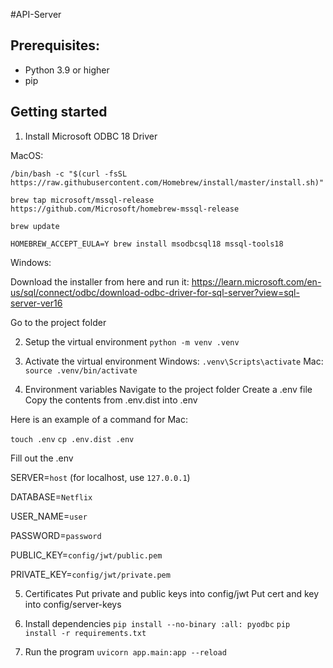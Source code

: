 #API-Server

## Prerequisites:
- Python 3.9 or higher
- pip

## Getting started

1) Install Microsoft ODBC 18 Driver

MacOS:

`/bin/bash -c "$(curl -fsSL https://raw.githubusercontent.com/Homebrew/install/master/install.sh)"`

`brew tap microsoft/mssql-release https://github.com/Microsoft/homebrew-mssql-release`

`brew update`

`HOMEBREW_ACCEPT_EULA=Y brew install msodbcsql18 mssql-tools18`

Windows:

Download the installer from here and run it:
https://learn.microsoft.com/en-us/sql/connect/odbc/download-odbc-driver-for-sql-server?view=sql-server-ver16

Go to the project folder

2) Setup the virtual environment
`python -m venv .venv`

3) Activate the virtual environment
Windows:
`.venv\Scripts\activate`
Mac:
`source .venv/bin/activate`

4) Environment variables
Navigate to the project folder
Create a .env file
Copy the contents from .env.dist into .env

Here is an example of a command for Mac:

`touch .env`
`cp .env.dist .env`

Fill out the .env

SERVER=`host` (for localhost, use `127.0.0.1`)

DATABASE=`Netflix`

USER_NAME=`user`

PASSWORD=`password`

PUBLIC_KEY=`config/jwt/public.pem`

PRIVATE_KEY=`config/jwt/private.pem`


5) Certificates
Put private and public keys into config/jwt
Put cert and key into config/server-keys


6) Install dependencies
`pip install --no-binary :all: pyodbc`
`pip install -r requirements.txt`


7) Run the program
`uvicorn app.main:app --reload`
